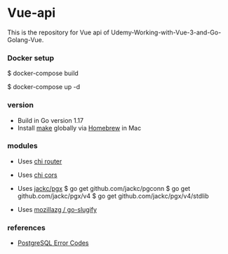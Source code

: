 # Vue-api

This is the repository for Vue api of Udemy-Working-with-Vue-3-and-Go-Golang-Vue.

### Docker setup
$ docker-compose build

$ docker-compose up -d

### version
- Build in Go version 1.17
- Install [make](https://www.gnu.org/software/make/manual/) globally via [Homebrew](https://brew.sh/) in Mac

### modules
- Uses [chi router](https://github.com/go-chi/chi)
- Uses [chi cors](https://github.com/go-chi/cors)
- Uses [jackc/pgx](https://github.com/jackc/pgx)
    $ go get github.com/jackc/pgconn
    $ go get github.com/jackc/pgx/v4
    $ go get github.com/jackc/pgx/v4/stdlib

- Uses [mozillazg / go-slugify](https://github.com/mozillazg/go-slugify)

### references
- [PostgreSQL Error Codes](https://www.postgresql.org/docs/14/errcodes-appendix.html)